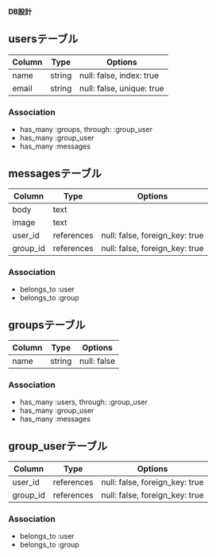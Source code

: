 **DB設計**

 ## usersテーブル
 |Column|Type|Options|
 |------|----|-------|
 |name|string|null: false, index: true|
 |email|string|null: false, unique: true|

 ### Association
 - has_many :groups, through: :group_user
 - has_many :group_user
 - has_many :messages


 ## messagesテーブル
 |Column|Type|Options|
 |------|----|-------|
 |body|text|
 |image|text|
 |user_id|references|null: false, foreign_key: true|
 |group_id|references|null: false, foreign_key: true|

 ### Association
 - belongs_to :user
 - belongs_to :group

 ## groupsテーブル
 |Column|Type|Options|
 |------|----|-------|
 |name|string|null: false|

 ### Association
 - has_many :users, through: :group_user
 - has_many :group_user
 - has_many :messages

 ## group_userテーブル
 |Column|Type|Options|
 |------|----|-------|
 |user_id|references|null: false, foreign_key: true|
 |group_id|references|null: false, foreign_key: true|

 ### Association
 - belongs_to :user
 - belongs_to :group
